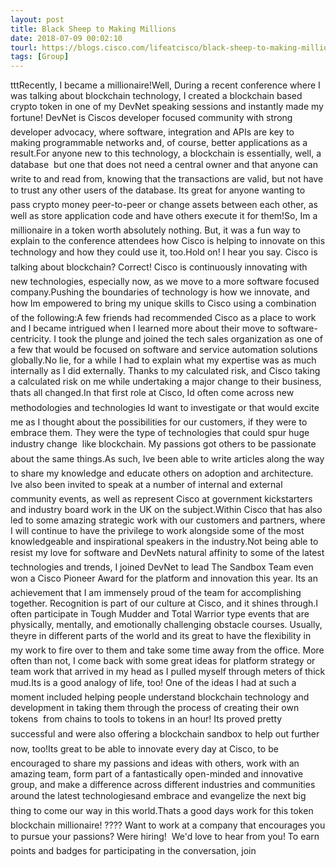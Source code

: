 ```yaml
---
layout: post
title: Black Sheep to Making Millions
date: 2018-07-09 00:02:10
tourl: https://blogs.cisco.com/lifeatcisco/black-sheep-to-making-millions
tags: [Group]
---
```

tttRecently, I became a millionaire!Well, During a recent conference where I was talking about blockchain technology, I created a blockchain based crypto token in one of my DevNet speaking sessions and instantly made my fortune! DevNet is Ciscos developer focused community with strong developer advocacy, where software, integration and APIs are key to making programmable networks and, of course, better applications as a result.For anyone new to this technology, a blockchain is essentially, well, a database  but one that does not need a central owner and that anyone can write to and read from, knowing that the transactions are valid, but not have to trust any other users of the database. Its great for anyone wanting to pass crypto money peer-to-peer or change assets between each other, as well as store application code and have others execute it for them!So, Im a millionaire in a token worth absolutely nothing. But, it was a fun way to explain to the conference attendees how Cisco is helping to innovate on this technology and how they could use it, too.Hold on! I hear you say. Cisco is talking about blockchain? Correct! Cisco is continuously innovating with new technologies, especially now, as we move to a more software focused company.Pushing the boundaries of technology is how we innovate, and how Im empowered to bring my unique skills to Cisco using a combination of the following:A few friends had recommended Cisco as a place to work and I became intrigued when I learned more about their move to software-centricity. I took the plunge and joined the tech sales organization as one of a few that would be focused on software and service automation solutions globally.No lie, for a while I had to explain what my expertise was as much internally as I did externally. Thanks to my calculated risk, and Cisco taking a calculated risk on me while undertaking a major change to their business, thats all changed.In that first role at Cisco, Id often come across new methodologies and technologies Id want to investigate or that would excite me as I thought about the possibilities for our customers, if they were to embrace them. They were the type of technologies that could spur huge industry change  like blockchain. My passions got others to be passionate about the same things.As such, Ive been able to write articles along the way to share my knowledge and educate others on adoption and architecture. Ive also been invited to speak at a number of internal and external community events, as well as represent Cisco at government kickstarters and industry board work in the UK on the subject.Within Cisco that has also led to some amazing strategic work with our customers and partners, where I will continue to have the privilege to work alongside some of the most knowledgeable and inspirational speakers in the industry.Not being able to resist my love for software and DevNets natural affinity to some of the latest technologies and trends, I joined DevNet to lead The Sandbox Team even won a Cisco Pioneer Award for the platform and innovation this year. Its an achievement that I am immensely proud of the team for accomplishing together. Recognition is part of our culture at Cisco, and it shines through.I often participate in Tough Mudder and Total Warrior type events that are physically, mentally, and emotionally challenging obstacle courses. Usually, theyre in different parts of the world and its great to have the flexibility in my work to fire over to them and take some time away from the office. More often than not, I come back with some great ideas for platform strategy or team work that arrived in my head as I pulled myself through meters of thick mud.Its is a good analogy of life, too! One of the ideas I had at such a moment included helping people understand blockchain technology and development in taking them through the process of creating their own tokens  from chains to tools to tokens in an hour! Its proved pretty successful and were also offering a blockchain sandbox to help out further now, too!Its great to be able to innovate every day at Cisco, to be encouraged to share my passions and ideas with others, work with an amazing team, form part of a fantastically open-minded and innovative group, and make a difference across different industries and communities around the latest technologiesand embrace and evangelize the next big thing to come our way in this world.Thats a good days work for this token blockchain millionaire! ???? Want to work at a company that encourages you to pursue your passions? Were hiring!  We'd love to hear from you! To earn points and badges for participating in the conversation, join 